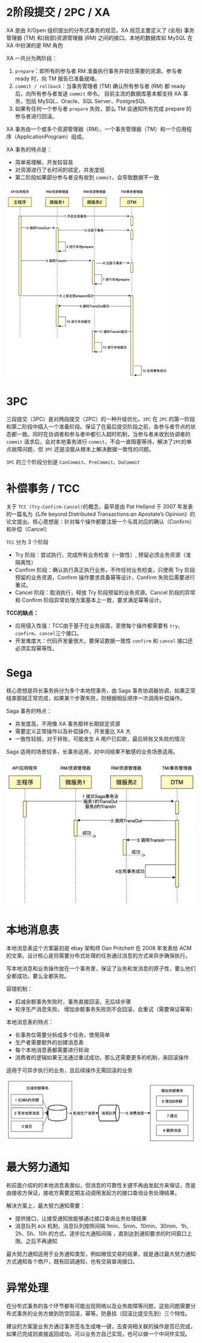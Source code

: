 # 2阶段提交 / 2PC / XA

XA 是由 X/Open 组织提出的分布式事务的规范，XA 规范主要定义了 (全局) 事务管理器 (TM) 和(局部)资源管理器 (RM) 之间的接口。本地的数据库如 MySQL 在 XA 中扮演的是 RM 角色

XA 一共分为两阶段：

1. `prepare`：即所有的参与者 RM 准备执行事务并锁住需要的资源。参与者 ready 时，向 TM 报告已准备就绪。 
2. `commit / rollback`：当事务管理者 (TM) 确认所有参与者 (RM) 都 ready 后，向所有参与者发送 `commit` 命令。 目前主流的数据库基本都支持 XA 事务，包括 MySQL、Oracle、SQL Server、PostgreSQL
3. 如果有任何一个参与者 `prepare` 失败，那么 TM 会通知所有完成 prepare 的参与者进行回滚。

XA 事务由一个或多个资源管理器（RM）、一个事务管理器（TM）和一个应用程序（ApplicationProgram）组成。

XA 事务的特点是：

- 简单易理解，开发较容易
- 对资源进行了长时间的锁定，并发度低
- 第二阶段如果部分参与者没有收到 `commit`，会导致数据不一致

<img src="assets/xa_normal.5a0ce600.jpg" alt="xa_normal.5a0ce600" style="zoom:50%;" />





# 3PC

三段提交（3PC）是对两段提交（2PC）的一种升级优化，`3PC` 在 `2PC` 的第一阶段和第二阶段中插入一个准备阶段。保证了在最后提交阶段之前，各参与者节点的状态都一致。同时在协调者和参与者中都引入超时机制，当参与者未收到协调者的 `commit` 请求后，会对本地事务进行 `commit`，不会一直阻塞等待，解决了`2PC`的单点故障问题，但 `3PC` 还是没能从根本上解决数据一致性的问题。

`3PC` 的三个阶段分别是 `CanCommit`、`PreCommit`、`DoCommit`





# 补偿事务 / TCC

关于 `TCC (Try-Confirm-Cancel)`的概念，最早是由 Pat Helland 于 2007 年发表的一篇名为《Life beyond Distributed Transactions:an Apostate’s Opinion》的论文提出。核心思想是：针对每个操作都要注册一个与其对应的确认（Confirm）和补偿（Cancel）

`TCC` 分为 3 个阶段

- Try 阶段：尝试执行，完成所有业务检查（一致性）, 预留必须业务资源（准隔离性）
- Confirm 阶段：确认执行真正执行业务，不作任何业务检查，只使用 Try 阶段预留的业务资源，Confirm 操作要求具备幂等设计，Confirm 失败后需要进行重试。
- Cancel 阶段：取消执行，释放 Try 阶段预留的业务资源。Cancel 阶段的异常和 Confirm 阶段异常处理方案基本上一致，要求满足幂等设计。

**TCC的缺点：**

- 应用侵入性强：TCC由于基于在业务层面，至使每个操作都需要有 `try`、`confirm`、`cancel`三个接口。
- 开发难度大：代码开发量很大，要保证数据一致性 `confirm` 和 `cancel` 接口还必须实现幂等性。





# Sega

核心思想是将长事务拆分为多个本地短事务，由 Saga 事务协调器协调，如果正常结束那就正常完成，如果某个步骤失败，则根据相反顺序一次调用补偿操作。

Saga 事务的特点：

- 并发度高，不用像 XA 事务那样长期锁定资源
- 需要定义正常操作以及补偿操作，开发量比 XA 大
- 一致性较弱，对于转账，可能发生 A 用户已扣款，最后转账又失败的情况

Saga 适用的场景较多，长事务适用，对中间结果不敏感的业务场景适用。

<img src="assets/saga_normal.a2849672.jpg" alt="image.png" style="zoom:50%;" />





# 本地消息表

本地消息表这个方案最初是 ebay 架构师 Dan Pritchett 在 2008 年发表给 ACM 的文章。设计核心是将需要分布式处理的任务通过消息的方式来异步确保执行。

写本地消息和业务操作放在一个事务里，保证了业务和发消息的原子性，要么他们全都成功，要么全都失败。

容错机制：

- 扣减余额事务失败时，事务直接回滚，无后续步骤
- 轮序生产消息失败， 增加余额事务失败则不会回滚，会重试（需要保证幂等）

本地消息表的特点：

- 长事务仅需要分拆成多个任务，使用简单
- 生产者需要额外的创建消息表
- 每个本地消息表都需要进行轮询
- 消费者的逻辑如果无法通过重试成功，那么还需要更多的机制，来回滚操作

适用于可异步执行的业务，且后续操作无需回滚的业务



<img src="assets/local_msg_table.089f1fd3.jpg" alt="image.png" style="zoom: 50%;" />







# 最大努力通知

和前面介绍的的本地消息表类似，但消息的可靠性关键不再由发起方来保证，而是由接收方保证。接收方需要定期主动调用发起方的接口查询业务处理结果。

解决方案上，最大努力通知需要：

- 提供接口，让接受通知放能够通过接口查询业务处理结果
- 消息队列 `ACK` 机制，消息队列按照间隔 1min、5min、10min、30min、1h、2h、5h、10h 的方式，逐步拉大通知间隔 ，直到达到通知要求的时间窗口上限。之后不再通知

最大努力通知适用于业务通知类型，例如微信交易的结果，就是通过最大努力通知方式通知各个商户，既有回调通知，也有交易查询接口。







# 异常处理

在分布式事务的各个环节都有可能出现网络以及业务故障等问题，这些问题需要分布式事务的业务方做到防空回滚，幂等，防悬挂（回滚比提交先到）三个特性。

建议的方案是业务方通过事务签名生成唯一键，去查询相关联的操作是否已完成，如果已完成则直接返回成功。可以业务方自己实现，也可以做一个中间件实现。

###  
